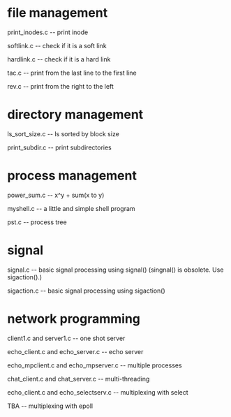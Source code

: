 # file management

print_inodes.c -- print inode

softlink.c -- check if it is a soft link

hardlink.c -- check if it is a hard link

tac.c -- print from the last line to the first line

rev.c -- print from the right to the left

# directory management

ls_sort_size.c -- ls sorted by block size

print_subdir.c -- print subdirectories

# process management

power_sum.c -- x^y + sum(x to y)

myshell.c -- a little and simple shell program

pst.c -- process tree

# signal

signal.c -- basic signal processing using signal() (singnal() is obsolete. Use sigaction().)

sigaction.c -- basic signal processing using sigaction()

# network programming

client1.c and server1.c -- one shot server

echo_client.c and echo_server.c -- echo server

echo_mpclient.c and echo_mpserver.c -- multiple processes

chat_client.c and chat_server.c -- multi-threading

echo_client.c and  echo_selectserv.c -- multiplexing with select

TBA -- multiplexing with epoll
